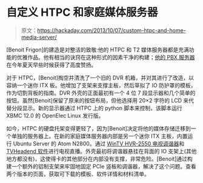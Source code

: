 # 自定义 HTPC 和家庭媒体服务器

> 原文：<https://hackaday.com/2013/10/07/custom-htpc-and-home-media-server/>

[Benoit Frigon]的建造是对整洁的致敬:他的 HTPC 和 T2 媒体服务器都是充满功能的优雅作品。他有相当的诀窍在这种形式的因素干净的构建；[他的 PBX 服务器](http://hackaday.com/2013/06/19/pbx-blade-for-multiple-extension-home-telephony/ "PBX blade for multiple extension home telephony")在今年夏天早些时候获得了高度赞扬。

对于 HTPC，[Benoit]掏空并清洗了一个旧的 DVR 机箱，并对其进行了改造，以容纳一个迷你 ITX 板。他增加了支架来支撑主板，然后草拟了 IO 防护罩的模板，作为切割背板的指南。DVR 外壳的正面最初有一个 4 位 7 段显示器和几个简单的按钮。虽然[Benoit]保留了原来的按钮布局，但他选择用 20×2 字符的 LCD 来代替分段显示。新的显示器通过 HTPC 上的 python 脚本来控制，该脚本运行 XBMC 12.0 的 OpenElec Linux 发行版。

如今，HTPC 的硬盘托架变得更轻了，因为[Benoit]决定将他的媒体存储迁移到一个单独的服务器上。在新的家庭媒体服务器内部是另一个迷你 ITX 主板，内置运行 Ubuntu Server 的 Atom N2800。通过 [WinTV HVR-2550 电视调谐器](http://www.hauppauge.com/site/products/data_hvr2250.html)和 [TVHeadend 软件](https://tvheadend.org/)进行电视直播。外壳最初将调谐器悬挂在背面的 IO 支架上(其他地方都没有)，这使得卡的其他部分在内部没有支撑，非常危险。[Benoit]通过构建一个额外的铝制支架来牢固地固定 PCIe 竖板和调谐器，解决了这个问题。查看两个版本的页面，获取可下载的模板、软件详情和材料清单。